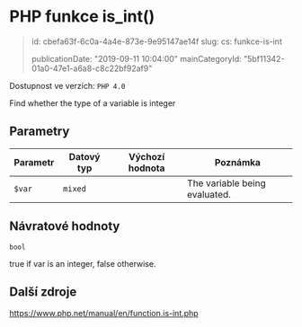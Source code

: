 PHP funkce is_int()
===================

> id: cbefa63f-6c0a-4a4e-873e-9e95147ae14f
> slug:
> 	cs: funkce-is-int
>
> publicationDate: "2019-09-11 10:04:00"
> mainCategoryId: "5bf11342-01a0-47e1-a6a8-c8c22bf92af9"

Dostupnost ve verzích: `PHP 4.0`

Find whether the type of a variable is integer


Parametry
--------------

| Parametr | Datový typ | Výchozí hodnota | Poznámka |
|-----|-----|-----|-----|
| `$var` | `mixed` |  | The variable being evaluated. |


Návratové hodnoty
----------------

`bool`

true if var is an integer,
false otherwise.

Další zdroje
------------

https://www.php.net/manual/en/function.is-int.php
